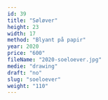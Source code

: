 ```yaml
---
id: 39
title: "Søløver"
height: 23
width: 17
method: "Blyant på papir"
year: 2020
price: "600"
fileName: "2020-soeloever.jpg"
medie: "drawing"
draft: "no"
slug: "soeloever"
weight: "110"
---
```


